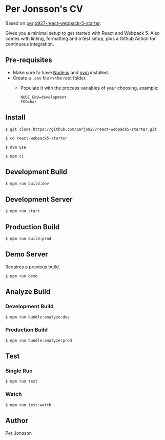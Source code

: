 # Per Jonsson's CV

Based on [perjo927-react-webpack-5-starter](https://github.com/perjo927/react-webpack5-starter).

Gives you a minimal setup to get started with React and Webpack 5. Also comes with linting, formatting and a test setup, plus a Github Action for continuous integration.

## Pre-requisites

- Make sure to have [Node.js](https://nodejs.org/en/) and [nvm](https://github.com/nvm-sh/nvm) installed.
- Create a `.env` file in the root folder.
    - Populate it with the process variables of your choosing, example:

        ```
        NODE_ENV=development
        FOO=bar
        ```

## Install

`$ git clone https://github.com/perjo927/react-webpack5-starter.git`

`$ cd react-webpack5-starter`

`$ nvm use`

`$ npm ci`

## Development Build

`$ npm run build:dev`

## Development Server

`$ npm run start`

## Production Build

`$ npm run build:prod`

## Demo Server

Requires a previous build.

`$ npm run demo`

## Analyze Build

### Development Build

`$ npm run bundle:analyze:dev`

### Production Build

`$ npm run bundle:analyze:prod`

## Test

### Single Run

`$ npm run test`

### Watch

`$ npm run test:watch`

## Author

Per Jonsson
